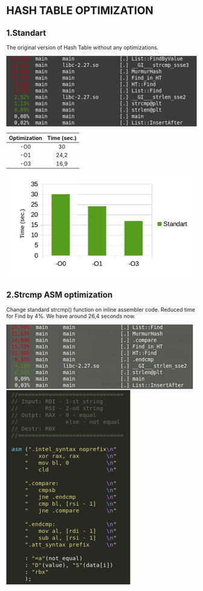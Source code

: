 HASH TABLE OPTIMIZATION
=======================
1.Standart
----------
The original version of Hash Table without any optimizations.

![Image alt](https://github.com/egor79k/programms/blob/master/Images/1_Standart.png "Standart")

|Optimization|Time (sec.)|
|:----------:|:---------:|
|-O0|30|
|-O1|24,2|
|-O3|16,9|

![Image alt](https://github.com/egor79k/programms/blob/master/Images/1_Standart_diag.png "Standart")

2.Strcmp ASM optimization
-------------------------
Change standard strcmp() function on inline assembler code. Reduced time for Find by 4%. We have around 26,4 seconds now.

![Image alt](https://github.com/egor79k/programms/blob/master/Images/2_Strcmp_opt.png "Standart")
![Image alt](https://github.com/egor79k/programms/blob/master/Images/2_Strcmp_func_1.png "Standart")
